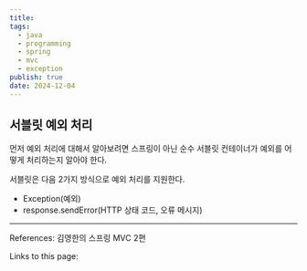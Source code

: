 ```yaml
---
title: 
tags:
  - java
  - programming
  - spring
  - mvc
  - exception
publish: true
date: 2024-12-04
---
```

## 서블릿 예외 처리
먼저 예외 처리에 대해서 알아보려면 스프링이 아닌 순수 서블릿 컨테이너가 예외를 어떻게 처리하는지 알아야 한다.

서블릿은 다음 2가지 방식으로 예외 처리를 지원한다.
- Exception(예외)
- response.sendError(HTTP 상태 코드, 오류 메시지)




---
References: 김영한의 스프링 MVC 2편

Links to this page: 